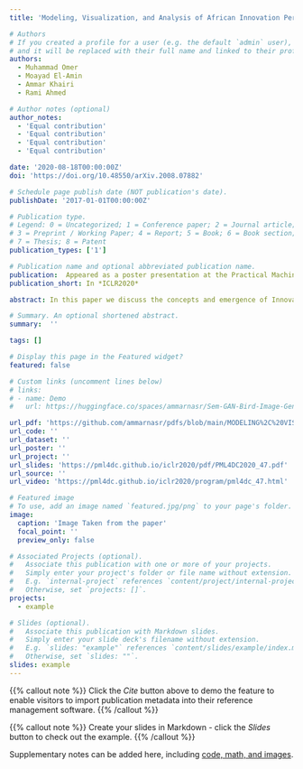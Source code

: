 ```yaml
---
title: 'Modeling, Visualization, and Analysis of African Innovation Performance'

# Authors
# If you created a profile for a user (e.g. the default `admin` user), write the username (folder name) here
# and it will be replaced with their full name and linked to their profile.
authors:
  - Muhammad Omer
  - Moayad El-Amin
  - Ammar Khairi
  - Rami Ahmed

# Author notes (optional)
author_notes:
  - 'Equal contribution'
  - 'Equal contribution'
  - 'Equal contribution'
  - 'Equal contribution'

date: '2020-08-18T00:00:00Z'
doi: 'https://doi.org/10.48550/arXiv.2008.07882'

# Schedule page publish date (NOT publication's date).
publishDate: '2017-01-01T00:00:00Z'

# Publication type.
# Legend: 0 = Uncategorized; 1 = Conference paper; 2 = Journal article;
# 3 = Preprint / Working Paper; 4 = Report; 5 = Book; 6 = Book section;
# 7 = Thesis; 8 = Patent
publication_types: ['1']

# Publication name and optional abbreviated publication name.
publication:  Appeared as a poster presentation at the Practical Machine Learning for Developing Countries workshop in the 2020 International Conference on Learning Representation (ICLR), formerly Addis Ababa, held virtually
publication_short: In *ICLR2020*

abstract: In this paper we discuss the concepts and emergence of Innovation Performance, and how to quantify it, primarily working with data from the Global Innovation Index, with emphasis on the African Innovation Performance. We briefly overview existing literature on using machine learning for modeling innovation performance, and use simple machine learning techniques, to analyze and predict the "Mobile App Creation Indicator" from the Global Innovation Index, by using insights from the stack-overflow developers survey. Also, we build and compare models to predict the Innovation Output Sub-index, also from the Global Innovation Index.

# Summary. An optional shortened abstract.
summary:  ''

tags: []

# Display this page in the Featured widget?
featured: false

# Custom links (uncomment lines below)
# links:
# - name: Demo
#   url: https://huggingface.co/spaces/ammarnasr/Sem-GAN-Bird-Image-Generator

url_pdf: 'https://github.com/ammarnasr/pdfs/blob/main/MODELING%2C%20VISUALIZATION%2C%20AND%20ANALYSIS.pdf'
url_code: ''
url_dataset: ''
url_poster: ''
url_project: ''
url_slides: 'https://pml4dc.github.io/iclr2020/pdf/PML4DC2020_47.pdf'
url_source: ''
url_video: 'https://pml4dc.github.io/iclr2020/program/pml4dc_47.html'

# Featured image
# To use, add an image named `featured.jpg/png` to your page's folder.
image:
  caption: 'Image Taken from the paper'
  focal_point: ''
  preview_only: false

# Associated Projects (optional).
#   Associate this publication with one or more of your projects.
#   Simply enter your project's folder or file name without extension.
#   E.g. `internal-project` references `content/project/internal-project/index.md`.
#   Otherwise, set `projects: []`.
projects:
  - example

# Slides (optional).
#   Associate this publication with Markdown slides.
#   Simply enter your slide deck's filename without extension.
#   E.g. `slides: "example"` references `content/slides/example/index.md`.
#   Otherwise, set `slides: ""`.
slides: example
---
```


{{% callout note %}}
Click the _Cite_ button above to demo the feature to enable visitors to import publication metadata into their reference management software.
{{% /callout %}}

{{% callout note %}}
Create your slides in Markdown - click the _Slides_ button to check out the example.
{{% /callout %}}

Supplementary notes can be added here, including [code, math, and images](https://wowchemy.com/docs/writing-markdown-latex/).
